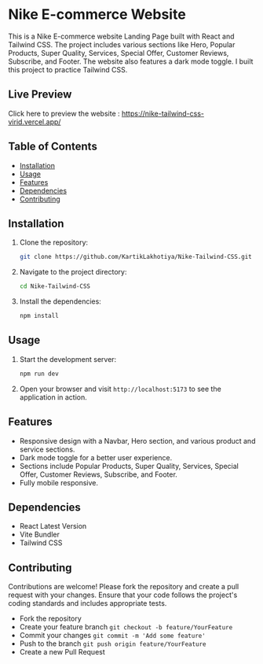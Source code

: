 # Nike E-commerce Website

This is a Nike E-commerce website Landing Page built with React and Tailwind CSS. The project includes various sections like Hero, Popular Products, Super Quality, Services, Special Offer, Customer Reviews, Subscribe, and Footer. The website also features a dark mode toggle. I built this project to practice Tailwind CSS.

## Live Preview
Click here to preview the website : https://nike-tailwind-css-virid.vercel.app/

## Table of Contents

- [Installation](#Installation)
- [Usage](#Usage)
- [Features](#Features)
- [Dependencies](#Dependencies)
- [Contributing](#Contributing)

## Installation

1. Clone the repository:
    ```bash
    git clone https://github.com/KartikLakhotiya/Nike-Tailwind-CSS.git
    ```
2. Navigate to the project directory:
    ```bash
    cd Nike-Tailwind-CSS
    ```
3. Install the dependencies:
    ```bash
    npm install
    ```

## Usage

1. Start the development server:
    ```bash
    npm run dev
    ```
2. Open your browser and visit `http://localhost:5173` to see the application in action.

## Features

- Responsive design with a Navbar, Hero section, and various product and service sections.
- Dark mode toggle for a better user experience.
- Sections include Popular Products, Super Quality, Services, Special Offer, Customer Reviews, Subscribe, and Footer.
- Fully mobile responsive.

## Dependencies
- React Latest Version
- Vite Bundler
- Tailwind CSS

## Contributing
Contributions are welcome! Please fork the repository and create a pull request with your changes. Ensure that your code follows the project's coding standards and includes appropriate tests.
- Fork the repository
- Create your feature branch ``git checkout -b feature/YourFeature``
- Commit your changes ``git commit -m 'Add some feature'``
- Push to the branch ``git push origin feature/YourFeature``
- Create a new Pull Request
